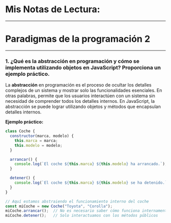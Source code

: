 # Mis Notas de Lectura:

---

# Paradigmas de la programación 2

---

### 1. ¿Qué es la abstracción en programación y cómo se implementa utilizando objetos en JavaScript? Proporciona un ejemplo práctico.

La **abstracción** en programación es el proceso de ocultar los detalles complejos de un sistema y mostrar solo las funcionalidades esenciales. En otras palabras, permite que los usuarios interactúen con un sistema sin necesidad de comprender todos los detalles internos. En JavaScript, la abstracción se puede lograr utilizando objetos y métodos que encapsulan detalles internos.

**Ejemplo práctico:**

```javascript
class Coche {
  constructor(marca, modelo) {
    this.marca = marca;
    this.modelo = modelo;
  }

  arrancar() {
    console.log(`El coche ${this.marca} ${this.modelo} ha arrancado.`);
  }

  detener() {
    console.log(`El coche ${this.marca} ${this.modelo} se ha detenido.`);
  }
}

// Aquí estamos abstraiendo el funcionamiento interno del coche
const miCoche = new Coche("Toyota", "Corolla");
miCoche.arrancar();  // No es necesario saber cómo funciona internamente
miCoche.detener();   // Solo interactuamos con los métodos públicos
```

